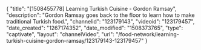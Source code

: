 {
    "title": "[1508455778] Learning Turkish Cuisine - Gordon Ramsay",
    "description": "Gordon Ramsay goes back to the floor to learn how to make traditional Turkish food.",
    "channelid": "123179143",
    "videoid": "123179457",
    "date_created": "1267174352",
    "date_modified": "1508373765",
    "type": "captivate",
    "layout": "channelVideo",
    "url": "\/food-network\/learning-turkish-cuisine-gordon-ramsay\/123179143-123179457"
}